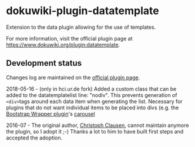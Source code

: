 # dokuwiki-plugin-datatemplate
Extension to the data plugin allowing for the use of templates.

For more information, visit the official plugin page at https://www.dokuwiki.org/plugin:datatemplate.

## Development status

Changes log are maintained on the [official plugin page](https://www.dokuwiki.org/plugin:datatemplate).

2018-05-16 - (only in hci.ur.de fork)  Added a custom class that can be added to the datatemplatelist line: "nodiv". This prevents generation of ``<div>``tags around each data item when generating the list. Necessary for plugins that do not want individual items to be placed into divs (e.g. the [Bootstrap Wrapper plugin](http://www.lotar.altervista.org/wiki/wiki/plugin/bootswrapper)'s [carousel](http://www.lotar.altervista.org/wiki/wiki/plugin/bootswrapper/carousel)

2016-07 - The original author, [Christoph Clausen](https://github.com/ccl/dokuwiki-plugin-datatemplate), cannot maintain anymore the plugin, so I adopt it ;-) Thanks a lot to him to have built first steps and accepted the adoption.
